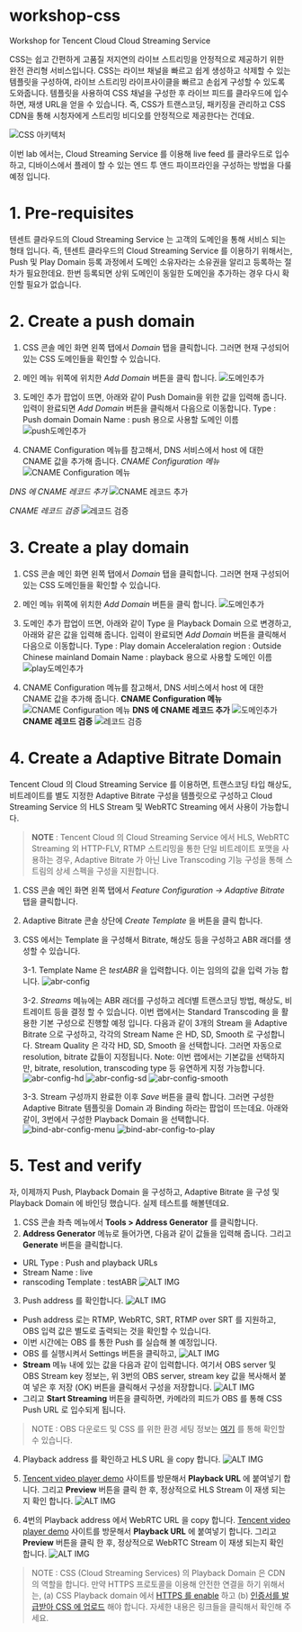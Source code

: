 # workshop-css
Workshop for Tencent Cloud Cloud Streaming Service


CSS는 쉽고 간편하게 고품질 저지연의 라이브 스트리밍을 안정적으로 제공하기 위한 완전 관리형 서비스입니다. CSS는 라이브 채널을 빠르고 쉽게 생성하고 삭제할 수 있는 템플릿을 구성하여, 라이브 스트리밍 라이프사이클을 빠르고 손쉽게 구성할 수 있도록 도와줍니다.
템플릿을 사용하여 CSS 채널을 구성한 후 라이브 피드를 클라우드에 입수하면, 재생 URL을 얻을 수 있습니다. 즉, CSS가 트랜스코딩, 패키징을 관리하고 CSS CDN을 통해 시청자에게 스트리밍 비디오를 안정적으로 제공한다는 건데요.

![CSS 아키텍처](./../assets/images/css_architecture.png)

이번 lab 에서는, Cloud Streaming Service 를 이용해 live feed 를 클라우드로 입수하고, 디바이스에서 플레이 할 수 있는 엔드 투 앤드 파이프라인을 구성하는 방법을 다룰 예정 입니다.

# 1. Pre-requisites
텐센트 클라우드의 Cloud Streaming Service 는 고객의 도메인을 통해 서비스 되는 형태 입니다. 즉, 텐센트 클라우드의 Cloud Streaming Service 를 이용하기 위해서는, Push 및 Play Domain 등록 과정에서 도메인 소유자라는 소유권을 알리고 등록하는 절차가 필요한데요. 한번 등록되면 상위 도메인이 동일한 도메인을 추가하는 경우 다시 확인할 필요가 없습니다. 

# 2. Create a push domain
1. CSS 콘솔 메인 화면 왼쪽 탭에서 *Domain* 탭을 클릭합니다. 그러면 현재 구성되어 있는 CSS 도메인들을 확인할 수 있습니다.
2. 메인 메뉴 위쪽에 위치한 *Add Domain* 버튼을 클릭 합니다.
![도메인추가](./../assets/images/3-css-console-new-domain.png)
3. 도메인 추가 팝업이 뜨면, 아래와 같이 Push Domain을 위한 값을 입력해 줍니다. 입력이 완료되면 *Add Domain* 버튼을 클릭해서 다음으로 이동합니다.
Type : Push domain
Domain Name : push 용으로 사용할 도메인 이름
![push도메인추가](./../assets/images/4-1-css-push-domain.png)

4. CNAME Configuration 메뉴를 참고해서, DNS 서비스에서 host 에 대한 CNAME 값을 추가해 줍니다.
*CNAME Configuration 메뉴*
![CNAME Configuration 메뉴](./../assets/images/4-1-css-push-domain-cname-configuration.png)

*DNS 에 CNAME 레코드 추가*
![CNAME 레코드 추가](./../assets/images/4-1-css-push-domain-cname.png)

*CNAME 레코드 검증*
![레코드 검증](./../assets/images/4-1-css-push-domain-cname-verify.png)

# 3. Create a play domain

1. CSS 콘솔 메인 화면 왼쪽 탭에서 *Domain* 탭을 클릭합니다. 그러면 현재 구성되어 있는 CSS 도메인들을 확인할 수 있습니다.


2. 메인 메뉴 위쪽에 위치한 *Add Domain* 버튼을 클릭 합니다.
![도메인추가](./../assets/images/3-css-console-new-domain.png)


3. 도메인 추가 팝업이 뜨면, 아래와 같이 Type 을 Playback Domain 으로 변경하고, 아래와 같은 값을 입력해 줍니다. 입력이 완료되면 *Add Domain* 버튼을 클릭해서 다음으로 이동합니다.
Type : Play domain
Acceleralation region : Outside Chinese mainland 
Domain Name : playback 용으로 사용할 도메인 이름
![play도메인추가](./../assets/images/4-2-css-play-domain.png)


4. CNAME Configuration 메뉴를 참고해서, DNS 서비스에서 host 에 대한 CNAME 값을 추가해 줍니다.
**CNAME Configuration 메뉴**
![CNAME Configuration 메뉴](./../assets/images/4-2-css-play-domain-cname-configuration.png)
**DNS 에 CNAME 레코드 추가**
![도메인추가](./../assets/images/4-2-css-play-domain-cname.png)
**CNAME 레코드 검증**
![레코드 검증](./../assets/images/4-2-css-play-domain-cname-verify.png)



# 4. Create a Adaptive Bitrate Domain

Tencent Cloud 의 Cloud Streaming Service 를 이용하면, 트랜스코딩 타입 해상도, 비트레이트를 별도 지정한 Adaptive Bitrate 구성을 템플릿으로 구성하고 Cloud Streaming Service 의 HLS Stream 및 WebRTC Streaming 에서 사용이 가능합니다.

> **NOTE** : Tencent Cloud 의 Cloud Streaming Service 에서 HLS, WebRTC Streaming 외 HTTP-FLV, RTMP 스트리밍을 통한 단일 비트레이트 포맷을 사용하는 경우, Adaptive Bitrate 가 아닌 Live Transcoding 기능 구성을 통해 스트림의 상세 스펙을 구성을 지원합니다.


1. CSS 콘솔 메인 화면 왼쪽 탭에서 *Feature Configuration -> Adaptive Bitrate* 탭을 클릭합니다.
2. Adaptive Bitrate 콘솔 상단에 *Create Template* 을 버튼을 클릭 합니다.
3. CSS 에서는 Template 을 구성해서 Bitrate, 해상도 등을 구성하고 ABR 래더를 생성할 수 있습니다.

    3-1. Template Name 은 *testABR* 을 입력합니다. 이는 임의의 값을 입력 가능 합니다.
![abr-config](./../assets/images/5-1-abr-config.png)

    3-2. *Streams* 메뉴에는 ABR 래더를 구성하고 레더별 트랜스코딩 방법, 해상도, 비트레이트 등을 결정 할 수 있습니다.
이번 랩에서는 Standard Transcoding 을 활용한 기본 구성으로 진행할 예정 입니다.
다음과 같이 3개의 Stream 을 Adaptive Bitrate 으로 구성하고,
각각의 Stream Name 은 HD, SD, Smooth 로 구성합니다.
Stream Quality 은 각각 HD, SD, Smooth 을 선택합니다. 그러면 자동으로 resolution, bitrate 값들이 지정됩니다.
Note: 이번 랩에서는 기본값을 선택하지만, bitrate, resolution, transcoding type 등 유연하게 지정 가능합니다.
![abr-config-hd](./../assets/images/5-1-abr-config-hd.png)
![abr-config-sd](./../assets/images/5-1-abr-config-sd.png)
![abr-config-smooth](./../assets/images/5-1-abr-config-smooth.png)

    3-3. Stream 구성까지 완료한 이후 *Save* 버튼을 클릭 합니다. 그러면 구성한 Adaptive Bitrate 템플릿을 Domain 과 Binding 하라는 팝업이 뜨는데요. 아래와 같이, 3번에서 구성한 Playback Domain 을 선택합니다.
![bind-abr-config-menu](./../assets/images/5-2-bind-abr-config-menu.png)
![bind-abr-config-to-play](./../assets/images/5-2-bind-abr-config-to-play.png)

# 5. Test and verify 

자, 이제까지 Push, Playback Domain 을 구성하고, Adaptive Bitrate 을 구성 및 Playback Domain 에 바인딩 했습니다.
실제 테스트를 해볼텐데요.

1. CSS 콘솔 좌측 메뉴에서 **Tools > Address Generator** 를 클릭합니다.
2. **Address Generator** 메뉴로 들어가면, 다음과 같이 값들을 입력해 줍니다. 그리고 **Generate** 버튼을 클릭합니다.

* URL Type : Push and playback URLs
* Stream Name : live
* ranscoding Template : testABR
    ![ALT IMG](./../assets/images/6-1-test-addr-gen.png)
3. Push address 를 확인합니다.
![ALT IMG](./../assets/images/6-2-test-push-addr.png)
* Push address 로는 RTMP, WebRTC, SRT, RTMP over SRT 를 지원하고, OBS 입력 값은 별도로 출력되는 것을 확인할 수 있습니다.
* 이번 시간에는 OBS 를 통한 Push 를 실습해 볼 예정입니다.
* OBS 를 실행시켜서 Settings 버튼을 클릭하고,
![ALT IMG](./../assets/images/6-4-test-push-obs-setting.png)
* **Stream** 메뉴 내에 있는 값을 다음과 같이 입력합니다. 여기서 OBS server 및 OBS Stream key 정보는, 위 3번의 OBS server, stream key 값을 복사해서 붙여 넣은 후 저장 (OK) 버튼을 클릭해서 구성을 저장합니다.
![ALT IMG](./../assets/images/6-4-test-push-obs-config.png)
* 그리고 **Start Streaming** 버튼을 클릭하면, 카메라의 피드가 OBS 를 통해 CSS Push URL 로 입수되게 됩니다.

> NOTE : OBS 다운로드 및 CSS 를 위한 환경 세팅 정보는 [여기](https://www.tencentcloud.com/document/product/267/31569?lang=en) 를 통해 확인할 수 있습니다.

4. Playback address 를 확인하고 HLS URL 을 copy 합니다.
![ALT IMG](./../assets/images/6-3-test-play-addr.png)

5. [Tencent video player demo](https://tcplayer.vcube.tencent.com/intl/index.html) 사이트를 방문해서 **Playback URL** 에 붙여넣기 합니다. 그리고 **Preview** 버튼을 클릭 한 후, 정상적으로 HLS Stream 이 재생 되는지 확인 합니다.
![ALT IMG](./../assets/images/6-5-test-playback-hls.png)

6. 4번의 Playback address 에서 WebRTC URL 을 copy 합니다. [Tencent video player demo](https://tcplayer.vcube.tencent.com/intl/index.html) 사이트를 방문해서 **Playback URL** 에 붙여넣기 합니다. 그리고 **Preview** 버튼을 클릭 한 후, 정상적으로 WebRTC Stream 이 재생 되는지 확인 합니다.
![ALT IMG](./../assets/images/6-5-test-playback-webrtc.png)

> NOTE : CSS (Cloud Streaming Services) 의 Playback Domain 은 CDN 의 역할을 합니다. 만약 HTTPS 프로토콜을 이용해 안전한 연결을 하기 위해서는, (a)  CSS Playback domain 에서 [HTTPS 를 enable](https://www.tencentcloud.com/document/product/267/31066?lang=en) 하고 (b) [인증서를 발급받아 CSS 에 업로드](https://www.tencentcloud.com/document/product/267/41317?lang=en) 해야 합니다. 자세한 내용은 링크들을 클릭해서 확인해 주세요.

